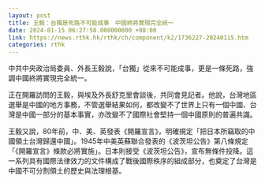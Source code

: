 ```yaml
---
layout: post
title: 王毅：台獨是死路不可能成事　中國終將實現完全統一
date: 2024-01-15 06:27:58.000000000 +08:00
link: https://news.rthk.hk/rthk/ch/component/k2/1736227-20240115.htm
categories: rthk
---
```


中共中央政治局委員、外長王毅說，「台獨」從來不可能成事，更是一條死路，強調中國終將實現完全統一。

正在開羅訪問的王毅，與埃及外長舒克里會談後，共同會見記者。他說，台灣地區選舉是中國的地方事務，不管選舉結果如何，都改變不了世界上只有一個中國、台灣是中國一部分的基本事實，亦改變不了國際社會堅持一個中國原則的普遍共識。

王毅又說，80年前，中、美、英發表《開羅宣言》，明確規定「把日本所竊取的中國領土台灣歸還中國」。1945年中美英蘇聯合發表的《波茨坦公告》第八條規定「《開羅宣言》條款必將實施」。日本則接受《波茨坦公告》，宣布無條件投降。這一系列具有國際法律效力的文件構成了戰後國際秩序的組成部分，也奠定了台灣是中國不可分割領土的歷史與法理根基。
